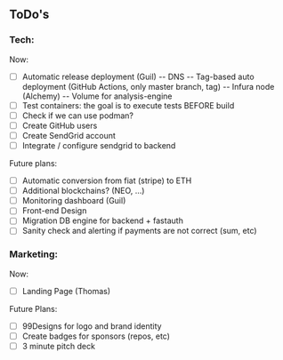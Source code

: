 ## ToDo's

### Tech:

Now:
- [ ] Automatic release deployment (Guil)
  -- DNS
  -- Tag-based auto deployment (GitHub Actions, only master branch, tag)
  -- Infura node (Alchemy)
  -- Volume for analysis-engine
- [ ] Test containers: the goal is to execute tests BEFORE build
- [ ] Check if we can use podman?
- [ ] Create GitHub users
- [ ] Create SendGrid account
- [ ] Integrate / configure sendgrid to backend

Future plans:
- [ ] Automatic conversion from fiat (stripe) to ETH
- [ ] Additional blockchains? (NEO, ...)
- [ ] Monitoring dashboard (Guil)
- [ ] Front-end Design
- [ ] Migration DB engine for backend + fastauth
- [ ] Sanity check and alerting if payments are not correct (sum, etc)

### Marketing:

Now:
- [ ] Landing Page (Thomas)

Future Plans:
- [ ] 99Designs for logo and brand identity
- [ ] Create badges for sponsors (repos, etc)
- [ ] 3 minute pitch deck
